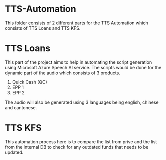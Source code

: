 # TTS-Automation

This folder consists of 2 different parts for the TTS Automation which consists of TTS Loans and TTS KFS.

<h1>TTS Loans</h1>

This part of the project aims to help in automating the script generation using Microsoft Azure Speech AI service.
The scripts would be done for the dynamic part of the audio which consists of 3 products. 
1. Quick Cash (QC)
2. EPP 1
3. EPP 2

The audio will also be generated using 3 languages being english, chinese and cantonese.

<h1>TTS KFS</h1>

This automation process here is to compare the list from prive and the list from the internal DB to check for any outdated funds that needs to be updated.